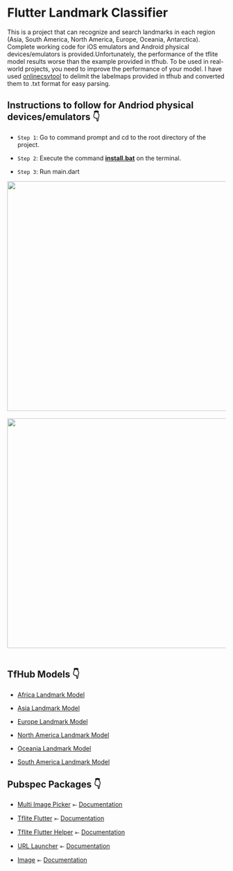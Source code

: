 # Flutter Landmark Classifier

This is a project that can recognize and search landmarks in each region (Asia, South America, North America, Europe, Oceania, Antarctica).
Complete working code for iOS emulators and Android physical devices/emulators is provided.Unfortunately, the performance of the tflite model results worse than the example provided in tfhub. To be used in real-world projects, you need to improve the performance of your model. I have used [onlinecsvtool](https://onlinecsvtools.com/delete-csv-columns) to delimit the labelmaps provided in tfhub and converted them to .txt format for easy parsing. 

## Instructions to follow for Andriod physical devices/emulators 👇

* `Step 1`: Go to command prompt and cd to the root directory of the project.

* `Step 2`: Execute the command **[install.bat](https://github.com/nakshatrasinghh/landmark-classifier-flutter/blob/main/install.bat)** on the terminal.

* `Step 3`: Run main.dart 


<p align="center">
<img height="530" src="https://user-images.githubusercontent.com/53419293/108623282-274f6b80-7464-11eb-861c-95928092f236.png?raw=true"></a>&nbsp;&nbsp;
<img height="530" src="https://user-images.githubusercontent.com/53419293/108623277-1ef73080-7464-11eb-9220-16bf1d48931b.png?raw=true"></a>&nbsp;&nbsp;
</p>

## TfHub Models 👇

* [Africa Landmark Model](https://tfhub.dev/google/on_device_vision/classifier/landmarks_classifier_africa_V1/1)

* [Asia Landmark Model](https://tfhub.dev/google/on_device_vision/classifier/landmarks_classifier_asia_V1/1)

* [Europe Landmark Model](https://tfhub.dev/google/on_device_vision/classifier/landmarks_classifier_europe_V1/1)

* [North America Landmark Model](https://tfhub.dev/google/on_device_vision/classifier/landmarks_classifier_north_america_V1/1)

* [Oceania Landmark Model](https://tfhub.dev/google/on_device_vision/classifier/landmarks_classifier_oceania_antarctica_V1/1)

* [South America Landmark Model](https://tfhub.dev/google/on_device_vision/classifier/landmarks_classifier_south_america_V1/1)

## Pubspec Packages 👇

* [Multi Image Picker](https://pub.dev/packages/multi_image_picker) ⤜ [Documentation](https://sh1d0w.github.io/multi_image_picker/#/)

* [Tflite Flutter](https://pub.dev/packages/tflite_flutter) ⤜ [Documentation](https://pub.dev/documentation/tflite_flutter/latest/)

* [Tflite Flutter Helper](https://pub.dev/packages/tflite_flutter_helper) ⤜ [Documentation](https://pub.dev/documentation/tflite_flutter_helper/latest/)

* [URL Launcher](https://pub.dev/packages/url_launcher) ⤜ [Documentation](https://pub.dev/documentation/url_launcher/latest/)

* [Image](https://pub.dev/packages/image) ⤜ [Documentation](https://github.com/brendan-duncan/image/wiki)



